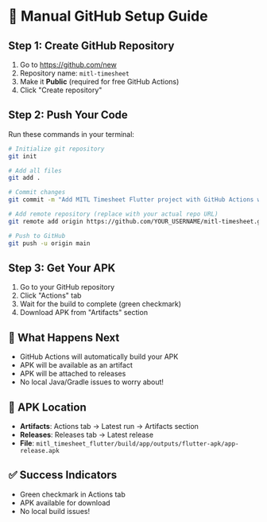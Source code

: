 # 🚀 Manual GitHub Setup Guide

## Step 1: Create GitHub Repository
1. Go to https://github.com/new
2. Repository name: `mitl-timesheet`
3. Make it **Public** (required for free GitHub Actions)
4. Click "Create repository"

## Step 2: Push Your Code
Run these commands in your terminal:

```bash
# Initialize git repository
git init

# Add all files
git add .

# Commit changes
git commit -m "Add MITL Timesheet Flutter project with GitHub Actions workflow"

# Add remote repository (replace with your actual repo URL)
git remote add origin https://github.com/YOUR_USERNAME/mitl-timesheet.git

# Push to GitHub
git push -u origin main
```

## Step 3: Get Your APK
1. Go to your GitHub repository
2. Click "Actions" tab
3. Wait for the build to complete (green checkmark)
4. Download APK from "Artifacts" section

## 🎯 What Happens Next
- GitHub Actions will automatically build your APK
- APK will be available as an artifact
- APK will be attached to releases
- No local Java/Gradle issues to worry about!

## 📱 APK Location
- **Artifacts**: Actions tab → Latest run → Artifacts section
- **Releases**: Releases tab → Latest release
- **File**: `mitl_timesheet_flutter/build/app/outputs/flutter-apk/app-release.apk`

## ✅ Success Indicators
- Green checkmark in Actions tab
- APK available for download
- No local build issues!
